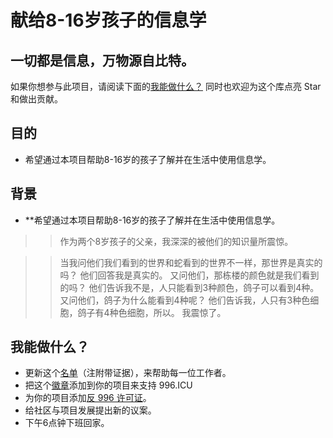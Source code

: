 献给8-16岁孩子的信息学
=======

一切都是信息，万物源自比特。
---

如果你想参与此项目，请阅读下面的[我能做什么？](#我能做什么)
同时也欢迎为这个库点亮 Star 和做出贡献。

目的
---
* 希望通过本项目帮助8-16岁的孩子了解并在生活中使用信息学。

背景
---
* **希望通过本项目帮助8-16岁的孩子了解并在生活中使用信息学。

>>作为两个8岁孩子的父亲，我深深的被他们的知识量所震惊。

>>当我问他们我们看到的世界和蛇看到的世界不一样，那世界是真实的吗？
>>他们回答我是真实的。
又问他们，那栋楼的颜色就是我们看到的吗？
他们告诉我不是，人只能看到3种颜色，鸽子可以看到4种。
又问他们，鸽子为什么能看到4种呢？
他们告诉我，人只有3种色细胞，鸽子有4种色细胞，所以。
我震惊了。

我能做什么？
---
- 更新这个[名单](blacklist/blacklist.md)（注附带证据），来帮助每一位工作者。
- 把这个[徽章](externals/instruction.md)添加到你的项目来支持 996.ICU
- 为你的项目添加[反 996 许可证](LICENSE_CN)。
- 给社区与项目发展提出新的议案。
- 下午6点钟下班回家。

